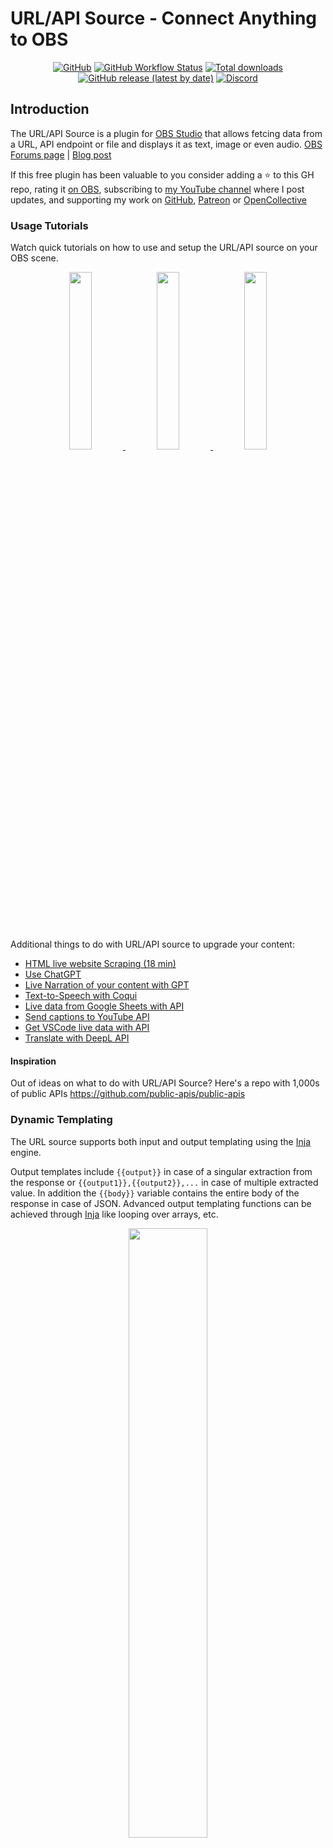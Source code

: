 # URL/API Source - Connect Anything to OBS

<div align="center">

[![GitHub](https://img.shields.io/github/license/locaal-ai/obs-urlsource)](https://github.com/locaal-ai/obs-urlsource/blob/main/LICENSE)
[![GitHub Workflow Status](https://img.shields.io/github/actions/workflow/status/locaal-ai/obs-urlsource/push.yaml)](https://github.com/locaal-ai/obs-urlsource/actions/workflows/push.yaml)
[![Total downloads](https://img.shields.io/github/downloads/locaal-ai/obs-urlsource/total)](https://github.com/locaal-ai/obs-urlsource/releases)
[![GitHub release (latest by date)](https://img.shields.io/github/v/release/locaal-ai/obs-urlsource)](https://github.com/locaal-ai/obs-urlsource/releases)
[![Discord](https://img.shields.io/discord/1200229425141252116)](https://discord.gg/KbjGU2vvUz)

</div>

## Introduction

The URL/API Source is a plugin for [OBS Studio](https://obsproject.com) that allows fetcing data from a URL, API endpoint or file and displays it as text, image or even audio. [OBS Forums page](https://obsproject.com/forum/resources/url-api-source-fetch-live-data-and-display-it-on-screen.1756/) | [Blog post](https://www.morethantechnical.com/2023/08/10/url-api-source-obs-plugin/)

If this free plugin has been valuable to you consider adding a ⭐ to this GH repo, rating it [on OBS](https://obsproject.com/forum/resources/url-api-source-fetch-live-data-and-display-it-on-screen.1756/), subscribing to [my YouTube channel](https://www.youtube.com/@royshilk) where I post updates, and supporting my work on [GitHub](https://github.com/sponsors/royshil), [Patreon](https://www.patreon.com/RoyShilkrot) or [OpenCollective](https://opencollective.com/locaal-ai)

### Usage Tutorials
Watch quick tutorials on how to use and setup the URL/API source on your OBS scene.
<div align="center">
  <a href="https://youtu.be/E_UMNIfgR5w" target="_blank">
    <img width="27%" src="https://github-production-user-asset-6210df.s3.amazonaws.com/441170/258666347-327a632f-62f3-4365-af8e-6bb91f5a56ef.jpeg" />
  </a>
  <a href="https://youtu.be/hwHgNcPJEfM" target="_blank">
    <img width="27%" src="https://github-production-user-asset-6210df.s3.amazonaws.com/441170/271332973-a482c56a-6c21-494b-b8a4-95216210ab58.jpeg" />
  </a>
  <a href="https://youtu.be/kgAOCijJ51Q" target="_blank">
    <img width="27%" src="https://github-production-user-asset-6210df.s3.amazonaws.com/441170/280917569-fba369e7-b91f-4e76-90ff-09e8cbb75ffc.jpeg" />
  </a>
</div>

Additional things to do with URL/API source to upgrade your content:

- [HTML live website Scraping (18 min)](https://youtu.be/kgAOCijJ51Q)
- [Use ChatGPT](https://youtu.be/4BTmoKr0YMw)
- [Live Narration of your content with GPT](https://youtu.be/2wJ72DcgBew)
- [Text-to-Speech with Coqui](https://youtu.be/kltJbg9hH4s)
- [Live data from Google Sheets with API](https://www.youtube.com/watch?v=Y4ND9Y7IUJE)
- [Send captions to YouTube API](https://www.youtube.com/watch?v=E7HKbO6CP_c)
- [Get VSCode live data with API](https://www.youtube.com/watch?v=GqaIbSZe69o)
- [Translate with DeepL API](https://youtu.be/ryWBIEmVka4)

#### Inspiration
Out of ideas on what to do with URL/API Source? Here's a repo with 1,000s of public APIs https://github.com/public-apis/public-apis

### Dynamic Templating
The URL source supports both input and output templating using the [Inja](https://github.com/pantor/inja) engine.

Output templates include `{{output}}` in case of a singular extraction from the response or `{{output1}},{{output2}},...` in case of multiple extracted value. In addition the `{{body}}` variable contains the entire body of the response in case of JSON. Advanced output templating functions can be achieved through [Inja](https://github.com/pantor/inja) like looping over arrays, etc.

<div align="center">
<img width="50%" src="https://github.com/locaal-ai/obs-urlsource/assets/441170/2b7a4ceb-3c38-4afd-82b3-675c0fa8c5fe" />
</div>

The input template works for the URL (querystring or REST path) or the POST body

<div align="center">
<img width="50%" src="https://github.com/locaal-ai/obs-urlsource/assets/441170/ae6b9e04-ff5a-441b-a94c-427b1e7c76b3" />
</div>

Use the `{{input}}` variable to insert the output from a Text source. Inja advanced templates are available too.
A special function `strftime` is available for formatting the current time using conventions from C++ STL ([strftime](https://en.cppreference.com/w/cpp/chrono/c/strftime)), as well as `urlencode` which is useful for dynamic input in the querystring.

#### HTML Subset

The internal template renderer supports HTML4 and CSS with a [reduced subset of feautures](https://doc.qt.io/qt-6/richtext-html-subset.html).
It is quite powerful and can render tables and apply various styling to the text.

Image render is supported with the `<img />` tag, and external URLs are supported as well. For example `<img src="{{output}}" />` could be used to dynamically render an image URL coming from the response.


### Code Walkthrough
Watch an explanation of the major parts of the code and how they work together.
<div align="center">
  <a href="https://youtu.be/TiluUg1LxcQ" target="_blank">
    <img width="50%" src="https://github-production-user-asset-6210df.s3.amazonaws.com/441170/258929032-08f74e90-0260-41db-8674-94bd630855f8.jpeg" />
  </a><br/>
  https://youtu.be/TiluUg1LxcQ
</div>

Features:
- HTTP request types: GET, POST
- Request headers (for e.g. API Key or Auth token)
- Request body for POST
- Multiple dynamic inputs from several Text or Image sources (base64)
- Output parsing: JSON (JSONPointer & JSONPath), XML/HTML (XPath & XQuery), Key-Value, Regex and CSS selectors
- Update timer for live updating data
- Test of the request to find the right parsing
- Output styling (font, color, etc.) and formatting (via regex post processing)
- Output Image (via image URL or image data on the response)
- Output text to external Text Source and audio to external Media Source
- Output to multiple sources with one request (Output Mapping)
- Multi-value (array, union) parsed output capture, object unpacking (via Inja)
- Dynamic input aggregations (time-based, "empty"-based)

Coming soon:
- Authentication (Basic, Digest, OAuth)
- Websocket support
- More parsing options (CSV, etc.)
- More request types (HTTP PUT / DELETE / PATCH, and GraphQL)
- More output formats (Markdown, slim, reStructured, HAML, etc.)

Check out our other plugins:
- [Background Removal](https://github.com/locaal-ai/obs-backgroundremoval) removes background from webcam without a green screen.
- [Detect](https://github.com/locaal-ai/obs-detect) will find and track >80 types of objects in any source that provides an image in real-time
- [LocalVocal](https://github.com/locaal-ai/obs-localvocal) speech AI assistant plugin for real-time, local transcription (captions), translation and more language functions
- [Polyglot](https://github.com/locaal-ai/obs-polyglot) translation AI plugin for real-time, local translation to hunderds of languages
- 🚧 Experimental 🚧 [CleanStream](https://github.com/locaal-ai/obs-cleanstream) for real-time filler word (uh,um) and profanity removal from live audio stream

If you like this work, which is given to you completely free of charge, please consider supporting it on GitHub: https://github.com/sponsors/royshil

## Download
Check out the [latest releases](https://github.com/locaal-ai/obs-urlsource/releases) for downloads and install instructions.


## Building

The plugin was built and tested on Mac OSX  (Intel & Apple silicon), Windows and Linux.

Start by cloning this repo to a directory of your choice.

### Getting Submodules
Before compiling, you need to fetch all the submodules. After cloning the repository, run the following command in the root directory of the project:

```sh
git submodule update --init --recursive
```

This will initialize and fetch all the necessary submodules for the project.

### Mac OSX

Using the CI pipeline scripts, locally you would just call the zsh script. By default this builds a universal binary for both Intel and Apple Silicon. To build for a specific architecture please see `.github/scripts/.build.zsh` for the `-arch` options.

```sh
$ ./.github/scripts/build-macos -c Release
```

#### Install
The above script should succeed and the plugin files (e.g. `obs-urlsource.plugin`) will reside in the `./release/Release` folder off of the root. Copy the `.plugin` file to the OBS directory e.g. `~/Library/Application Support/obs-studio/plugins`.

To get `.pkg` installer file, run for example
```sh
$ ./.github/scripts/package-macos -c Release
```
(Note that maybe the outputs will be in the `Release` folder and not the `install` folder like `pakage-macos` expects, so you will need to rename the folder from `build_x86_64/Release` to `build_x86_64/install`)

### Linux (Ubuntu)

Use the CI scripts again
```sh
$ ./.github/scripts/build-linux.sh
```

Copy the results to the standard OBS folders on Ubuntu
```sh
$ sudo cp -R release/RelWithDebInfo/lib/* /usr/lib/x86_64-linux-gnu/
$ sudo cp -R release/RelWithDebInfo/share/* /usr/share/
```
Note: The official [OBS plugins guide](https://obsproject.com/kb/plugins-guide) recommends adding plugins to the `~/.config/obs-studio/plugins` folder.

### Windows

Use the CI scripts again, for example:

```powershell
> .github/scripts/Build-Windows.ps1 -Target x64 -CMakeGenerator "Visual Studio 17 2022"
```

The build should exist in the `./release` folder off the root. You can manually install the files in the OBS directory.
